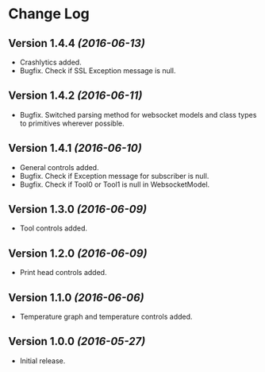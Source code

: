 Change Log
==========

Version 1.4.4 *(2016-06-13)*
----------------------------

 * Crashlytics added.
 * Bugfix. Check if SSL Exception message is null.

Version 1.4.2 *(2016-06-11)*
----------------------------

 * Bugfix. Switched parsing method for websocket models and class types to primitives wherever possible.

Version 1.4.1 *(2016-06-10)*
----------------------------

 * General controls added.
 * Bugfix. Check if Exception message for subscriber is null.
 * Bugfix. Check if Tool0 or Tool1 is null in WebsocketModel.

Version 1.3.0 *(2016-06-09)*
----------------------------

 * Tool controls added.

Version 1.2.0 *(2016-06-09)*
----------------------------

 * Print head controls added.

Version 1.1.0 *(2016-06-06)*
----------------------------

 * Temperature graph and temperature controls added.

Version 1.0.0 *(2016-05-27)*
----------------------------

 * Initial release.